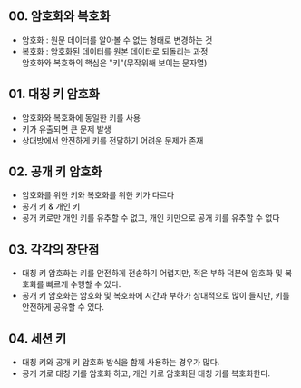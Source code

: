 ## 00. 암호화와 복호화
- 암호화 : 원문 데이터를 알아볼 수 없는 형태로 변경하는 것   
- 복호화 : 암호화된 데이터를 원본 데이터로 되돌리는 과정   
암호화와 복호화의 핵심은 "키"(무작위해 보이는 문자열)

## 01. 대칭 키 암호화
- 암호화와 복호화에 동일한 키를 사용
- 키가 유출되면 큰 문제 발생
- 상대방에서 안전하게 키를 전달하기 어려운 문제가 존재

## 02. 공개 키 암호화
- 암호화를 위한 키와 복호화를 위한 키가 다르다
- 공개 키 & 개인 키
- 공개 키로만 개인 키를 유추할 수 없고, 개인 키만으로 공개 키를 유추할 수 없다

## 03. 각각의 장단점
- 대칭 키 암호화는 키를 안전하게 전송하기 어렵지만, 적은 부하 덕분에 암호화 및 복호화를 빠르게 수행할 수 있다.
- 공개 키 암호화는 암호화 및 복호화에 시간과 부하가 상대적으로 많이 들지만, 키를 안전하게 공유할 수 있다.

## 04. 세션 키
- 대칭 키와 공개 키 암호화 방식을 함께 사용하는 경우가 많다.
- 공개 키로 대칭 키를 암호화 하고, 개인 키로 암호화된 대칭 키를 복호화한다.

